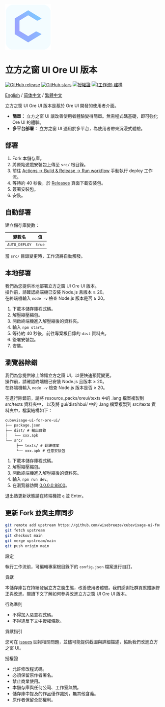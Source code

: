 <div align="left">
  <img src="https://raw.githubusercontent.com/wisebreeze/cubevisage-ui-for-ore-ui/main/src/sources/pack_icon.png" width="150" alt="CubeVisage Icon">
</div>

# 立方之窗 UI Ore UI 版本

[![GitHub release](https://img.shields.io/github/v/release/wisebreeze/cubevisage-ui-for-ore-ui?style=flat-square)](https://github.com/wisebreeze/cubevisage-ui-for-ore-ui/releases)
[![GitHub stars](https://img.shields.io/github/stars/wisebreeze/cubevisage-ui-for-ore-ui?style=flat-square)](https://github.com/wisebreeze/cubevisage-ui-for-ore-ui/stargazers)
[![授權證](https://img.shields.io/badge/授權證-自訂-green?style=flat-square)](LICENSE)
[![(工作流) 建構](https://github.com/wisebreeze/cubevisage-ui-for-ore-ui/actions/workflows/deploy.yml/badge.svg)](https://github.com/wisebreeze/cubevisage-ui-for-ore-ui/actions/workflows/deploy.yml)

[English](/README.md) / [简体中文](/README.zh_CN.md) / [繁體中文](/README.zh_TW.md)

立方之窗 UI Ore UI 版本是基於 Ore UI 開發的使用者介面。

* **簡單：** 立方之窗 UI 讓改善使用者體驗變得簡單。無需程式碼基礎，即可強化 Ore UI 的體驗。  
* **多平台部署：** 立方之窗 UI 適用於多平台，為使用者帶來沉浸式體驗。

## 部署

1. Fork 本儲存庫。  
2. 將原始遊戲安裝包上傳至 `src/` 根目錄。  
3. 前往 [Actions → Build & Release → Run workflow](https://github.com/wisebreeze/cubevisage-ui-for-ore-ui/actions/workflows/deploy.yml) 手動執行 deploy 工作流。  
4. 等待約 40 秒後，於 [Releases](https://github.com/wisebreeze/cubevisage-ui-for-ore-ui/releases) 頁面下載安裝包。  
5. 簽署安裝包。  
6. 安裝。

## 自動部署

建立儲存庫變數：

| 變數名 | 值 |
|---|---|
| `AUTO_DEPLOY` | `true` |

當 `src/` 目錄變更時，工作流將自動觸發。

## 本地部署

我們為您提供本地部署立方之窗 UI Ore UI 版本。  
操作前，請確認終端機已安裝 Node.js 且版本 ≥ 20。  
在終端機輸入 `node -v` 檢查 Node.js 版本是否 ≥ 20。

1. 下載本儲存庫程式碼。  
2. 解壓縮壓縮包。  
3. 開啟終端機進入解壓縮後的資料夾。  
4. 輸入 `npm start`。  
5. 等待約 40 秒後，前往專案根目錄的 `dist` 資料夾。  
6. 簽署安裝包。  
7. 安裝。

## 瀏覽器除錯

我們為您提供線上除錯立方之窗 UI，以便快速預覽變更。  
操作前，請確認終端機已安裝 Node.js 且版本 ≥ 20。  
在終端機輸入 `node -v` 檢查 Node.js 版本是否 ≥ 20。

在進行除錯前，請將 resource_packs/oreui/texts 中的 .lang 檔案複製到 src/texts 資料夾中，
以及將 gui/dist/hbui/ 中的 .lang 檔案複製到 src/texts 資料夾中，檔案結構如下：

```text
cubevisage-ui-for-ore-ui/
├── package.json
├── dist/ # 輸出目錄
│   └── xxx.apk
└── src/
     ├── texts/ # 翻譯檔案
     └── xxx.apk # 任意安裝包
```

1. 下載本儲存庫程式碼。  
2. 解壓縮壓縮包。  
3. 開啟終端機進入解壓縮後的資料夾。  
4. 輸入 `npm run dev`。  
5. 在瀏覽器訪問 [0.0.0.0:8800](http://0.0.0.0:8800)。  

退出熱更新狀態請在終端機按 `q` 並 Enter。

## 更新 Fork 並與主庫同步

```bash
git remote add upstream https://github.com/wisebreeze/cubevisage-ui-for-ore-ui.git
git fetch upstream
git checkout main
git merge upstream/main
git push origin main
```

設定

執行工作流前，可編輯專案根目錄下的 `config.json` 檔案進行自訂。

貢獻

本儲存庫旨在持續發展立方之窗生態，改善使用者體驗。我們感謝社群貢獻錯誤修正與改進。閱讀下文了解如何參與改進立方之窗 UI Ore UI 版本。

行為準則

- 不得加入惡意程式碼。  
- 不得違反下文中授權條款。

貢獻指引

您可在 [issues](https://github.com/wisebreeze/cubevisage-ui-for-ore-ui/issues) 回報相關問題，並儘可能提供截圖與詳細描述，協助我們改進立方之窗 UI。

授權證

- 允許修改程式碼。  
- 必須保留原作者署名。  
- 禁止商業使用。  
- 本儲存庫與任何公司、工作室無關。  
- 儲存庫中提及的作品僅作識別，無其他含義。  
- 原作者保留全部權利。